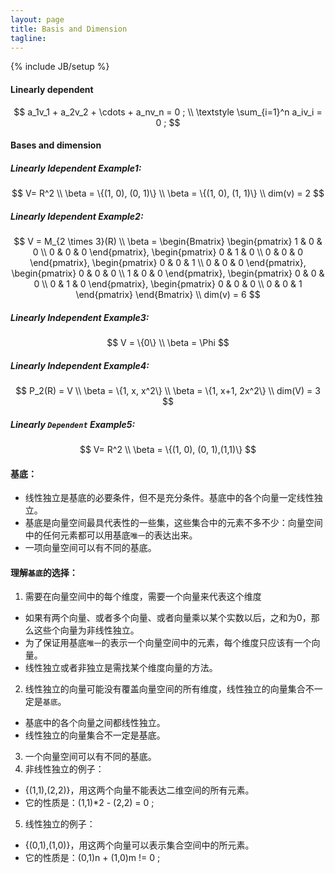 ```yaml
---
layout: page
title: Basis and Dimension 
tagline:  
---
```

{% include JB/setup %}

#### Linearly dependent
$$
a_1v_1 + a_2v_2 + \cdots + a_nv_n = 0 ; \\
\textstyle \sum_{i=1}^n a_iv_i = 0 ;
$$

#### Bases and dimension

##### Linearly Idependent Example1:
$$
V= R^2 \\
\beta = \{(1, 0), (0, 1)\} \\
\beta = \{(1, 0), (1, 1)\} \\
dim(v) = 2
$$

##### Linearly Idependent Example2:
$$
V = M_{2 \times 3}(R) \\
\beta = 
 \begin{Bmatrix}
  \begin{pmatrix}
   1 & 0 & 0 \\
   0 & 0 & 0 
  \end{pmatrix},
 \begin{pmatrix}
   0 & 1 & 0 \\
   0 & 0 & 0
  \end{pmatrix},
 \begin{pmatrix}
   0 & 0 & 1 \\
   0 & 0 & 0
  \end{pmatrix},
 \begin{pmatrix}
   0 & 0 & 0 \\
   1 & 0 & 0
  \end{pmatrix},
 \begin{pmatrix}
   0 & 0 & 0 \\
   0 & 1 & 0
  \end{pmatrix},
 \begin{pmatrix}
   0 & 0 & 0 \\
   0 & 0 & 1
  \end{pmatrix}
 \end{Bmatrix} \\
dim(v) = 6
$$

##### Linearly Independent Example3:
$$
V = \{0\} \\
\beta = \Phi
$$

##### Linearly Independent Example4:
$$
P_2(R) = V \\
\beta = \{1, x, x^2\} \\
\beta = \{1, x+1, 2x^2\} \\
dim(V) = 3 
$$

##### Linearly `Dependent` Example5:
$$
V= R^2 \\
\beta = \{(1, 0), (0, 1),(1,1)\}
$$

#### 基底：
* 线性独立是基底的必要条件，但不是充分条件。基底中的各个向量一定线性独立。
* 基底是向量空间最具代表性的一些集，这些集合中的元素不多不少：向量空间中的任何元素都可以用基底`唯一`的表达出来。
* 一项向量空间可以有不同的基底。

#### 理解`基底`的选择：
1. 需要在向量空间中的每个维度，需要一个向量来代表这个维度
 - 如果有两个向量、或者多个向量、或者向量乘以某个实数以后，之和为0，那么这些个向量为非线性独立。
 - 为了保证用基底`唯一`的表示一个向量空间中的元素，每个维度只应该有一个向量。
 - 线性独立或者非独立是需找某个维度向量的方法。
2. 线性独立的向量可能没有覆盖向量空间的所有维度，线性独立的向量集合不一定是`基底`。
 - 基底中的各个向量之间都线性独立。
 - 线性独立的向量集合不一定是基底。 
3. 一个向量空间可以有不同的基底。
4. 非线性独立的例子：
 - {(1,1),(2,2)}，用这两个向量不能表达二维空间的所有元素。
 - 它的性质是：(1,1)*2 - (2,2) = 0 ;
5. 线性独立的例子：
 - {(0,1),(1,0)}，用这两个向量可以表示集合空间中的所元素。
 - 它的性质是：(0,1)n + (1,0)m != 0 ;

